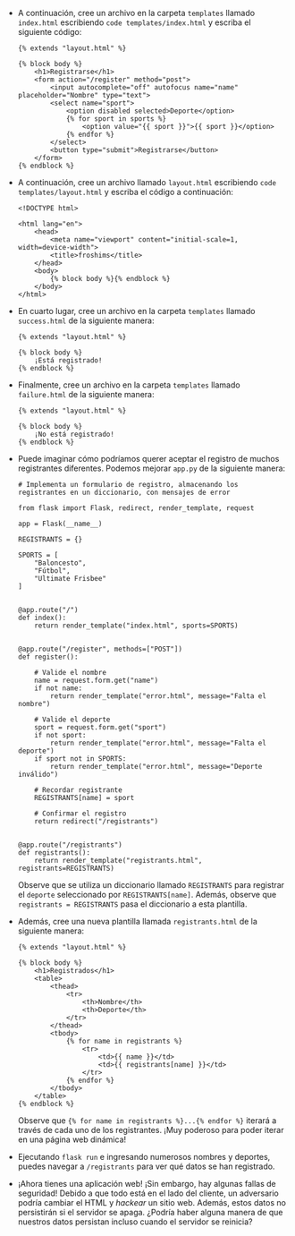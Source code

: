 *   A continuación, cree un archivo en la carpeta `templates` llamado `index.html` escribiendo `code templates/index.html` y escriba el siguiente código:

        {% extends "layout.html" %}
        
        {% block body %}
            <h1>Registrarse</h1>
            <form action="/register" method="post">
                <input autocomplete="off" autofocus name="name" placeholder="Nombre" type="text">
                <select name="sport">
                    <option disabled selected>Deporte</option>
                    {% for sport in sports %}
                        <option value="{{ sport }}">{{ sport }}</option>
                    {% endfor %}
                </select>
                <button type="submit">Registrarse</button>
            </form>
        {% endblock %}
        
    
*   A continuación, cree un archivo llamado `layout.html` escribiendo `code templates/layout.html` y escriba el código a continuación:

        <!DOCTYPE html>
        
        <html lang="en">
            <head>
                <meta name="viewport" content="initial-scale=1, width=device-width">
                <title>froshims</title>
            </head>
            <body>
                {% block body %}{% endblock %}
            </body>
        </html>
        
    
*   En cuarto lugar, cree un archivo en la carpeta `templates` llamado `success.html` de la siguiente manera:

        {% extends "layout.html" %}
        
        {% block body %}
            ¡Está registrado!
        {% endblock %}
        
    
*   Finalmente, cree un archivo en la carpeta `templates` llamado `failure.html` de la siguiente manera:

        {% extends "layout.html" %}
        
        {% block body %}
            ¡No está registrado!
        {% endblock %}
        
    
*   Puede imaginar cómo podríamos querer aceptar el registro de muchos registrantes diferentes. Podemos mejorar `app.py` de la siguiente manera:

        # Implementa un formulario de registro, almacenando los registrantes en un diccionario, con mensajes de error
        
        from flask import Flask, redirect, render_template, request
        
        app = Flask(__name__)
        
        REGISTRANTS = {}
        
        SPORTS = [
            "Baloncesto",
            "Fútbol",
            "Ultimate Frisbee"
        ]
        
        
        @app.route("/")
        def index():
            return render_template("index.html", sports=SPORTS)
        
        
        @app.route("/register", methods=["POST"])
        def register():
        
            # Valide el nombre
            name = request.form.get("name")
            if not name:
                return render_template("error.html", message="Falta el nombre")
        
            # Valide el deporte
            sport = request.form.get("sport")
            if not sport:
                return render_template("error.html", message="Falta el deporte")
            if sport not in SPORTS:
                return render_template("error.html", message="Deporte inválido")
        
            # Recordar registrante
            REGISTRANTS[name] = sport
        
            # Confirmar el registro
            return redirect("/registrants")
        
        
        @app.route("/registrants")
        def registrants():
            return render_template("registrants.html", registrants=REGISTRANTS)
        
    
    Observe que se utiliza un diccionario llamado `REGISTRANTS` para registrar el `deporte` seleccionado por `REGISTRANTS[name]`. Además, observe que `registrants = REGISTRANTS` pasa el diccionario a esta plantilla.
    
*   Además, cree una nueva plantilla llamada `registrants.html` de la siguiente manera:

        {% extends "layout.html" %}
        
        {% block body %}
            <h1>Registrados</h1>
            <table>
                <thead>
                    <tr>
                        <th>Nombre</th>
                        <th>Deporte</th>
                    </tr>
                </thead>
                <tbody>
                    {% for name in registrants %}
                        <tr>
                            <td>{{ name }}</td>
                            <td>{{ registrants[name] }}</td>
                        </tr>
                    {% endfor %}
                </tbody>
            </table>
        {% endblock %}
        
    
    Observe que `{% for name in registrants %}...{% endfor %}` iterará a través de cada uno de los registrantes. ¡Muy poderoso para poder iterar en una página web dinámica!

*   Ejecutando `flask run` e ingresando numerosos nombres y deportes, puedes navegar a `/registrants` para ver qué datos se han registrado.
*   ¡Ahora tienes una aplicación web! ¡Sin embargo, hay algunas fallas de seguridad! Debido a que todo está en el lado del cliente, un adversario podría cambiar el HTML y _hackear_ un sitio web. Además, estos datos no persistirán si el servidor se apaga. ¿Podría haber alguna manera de que nuestros datos persistan incluso cuando el servidor se reinicia?